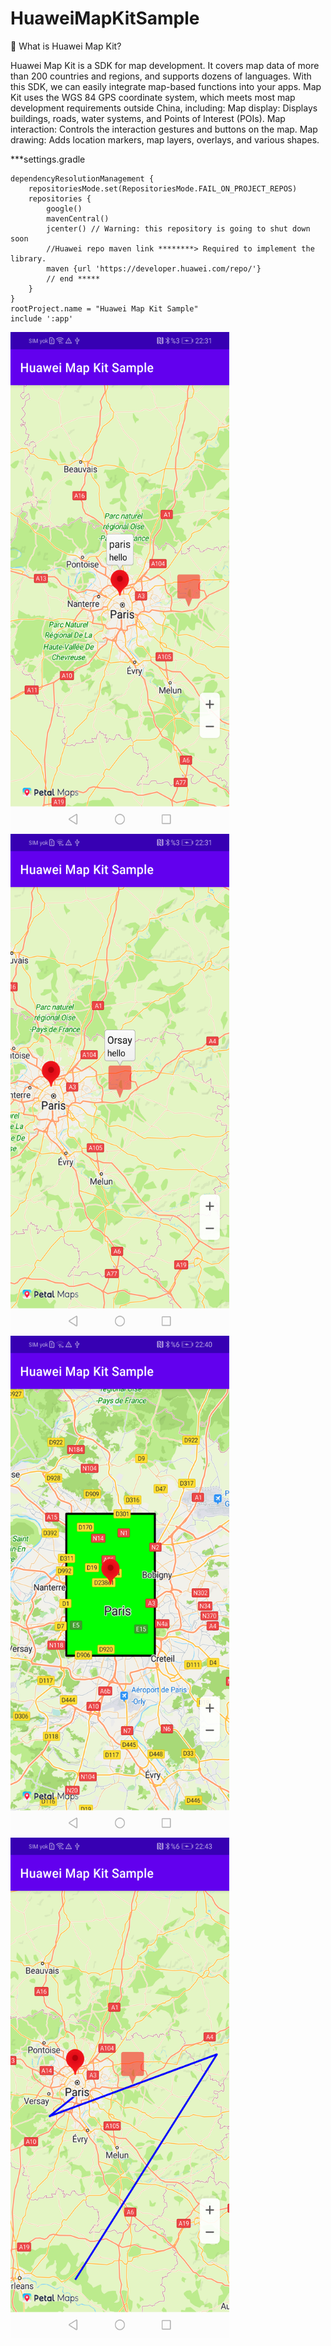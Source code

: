 # HuaweiMapKitSample

📌 What is Huawei Map Kit?

Huawei Map Kit is a SDK for map development. It covers map data of more than 200 countries and regions, and supports dozens of languages. With this SDK, we can easily integrate map-based functions into your apps.
Map Kit uses the WGS 84 GPS coordinate system, which meets most map development requirements outside China, including:
Map display: Displays buildings, roads, water systems, and Points of Interest (POIs).
Map interaction: Controls the interaction gestures and buttons on the map.
Map drawing: Adds location markers, map layers, overlays, and various shapes.


***settings.gradle
``` //  
dependencyResolutionManagement {
    repositoriesMode.set(RepositoriesMode.FAIL_ON_PROJECT_REPOS)
    repositories {
        google()
        mavenCentral()
        jcenter() // Warning: this repository is going to shut down soon
        //Huawei repo maven link ********> Required to implement the library.
        maven {url 'https://developer.huawei.com/repo/'}
        // end *****
    }
}
rootProject.name = "Huawei Map Kit Sample"
include ':app'
```


<img src="https://github.com/harunkor/HuaweiMapKitSample/blob/master/Screenshot_20220127_223111.png?raw=true" width="350" height="800">&nbsp;<img src="https://github.com/harunkor/HuaweiMapKitSample/blob/master/Screenshot_20220127_223132.png?raw=true" width="350" height="800">&nbsp;<img src="https://github.com/harunkor/HuaweiMapKitSample/blob/master/Screenshot_20220127_224044.png?raw=true" width="350" height="800">&nbsp;<img src="https://github.com/harunkor/HuaweiMapKitSample/blob/master/Screenshot_20220127_224342.png?raw=true" width="350" height="800">



